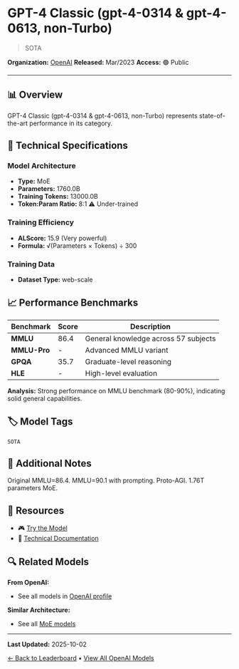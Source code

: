 # GPT-4 Classic (gpt-4-0314 & gpt-4-0613, non-Turbo)

> SOTA

**Organization:** [OpenAI](../../labs/openai.md)
**Released:** Mar/2023
**Access:** 🟢 Public

---

## 📊 Overview

GPT-4 Classic (gpt-4-0314 & gpt-4-0613, non-Turbo) represents state-of-the-art performance in its category.

## 🔧 Technical Specifications

### Model Architecture
- **Type:** MoE
- **Parameters:** 1760.0B
- **Training Tokens:** 13000.0B
- **Token:Param Ratio:** 8:1 ⚠️ Under-trained

### Training Efficiency
- **ALScore:** 15.9 (Very powerful)
- **Formula:** √(Parameters × Tokens) ÷ 300

### Training Data
- **Dataset Type:** web-scale

## 📈 Performance Benchmarks

| Benchmark | Score | Description |
|-----------|-------|-------------|
| **MMLU** | 86.4 | General knowledge across 57 subjects |
| **MMLU-Pro** | - | Advanced MMLU variant |
| **GPQA** | 35.7 | Graduate-level reasoning |
| **HLE** | - | High-level evaluation |

**Analysis:** Strong performance on MMLU benchmark (80-90%), indicating solid general capabilities.

## 🏷️ Model Tags

`SOTA`

## 📝 Additional Notes

Original MMLU=86.4. MMLU=90.1 with prompting. Proto-AGI. 1.76T parameters MoE.

## 🔗 Resources

- 🎮 [Try the Model](https://chat.openai.com/)
- 📄 [Technical Documentation](https://cdn.openai.com/papers/gpt-4.pdf)

## 🔍 Related Models

**From OpenAI:**
- See all models in [OpenAI profile](../../labs/openai.md)

**Similar Architecture:**
- See all [MoE models](../../architectures/moe.md)

---

**Last Updated:** 2025-10-02

[← Back to Leaderboard](../../README.md) • [View All OpenAI Models](../../labs/openai.md)
